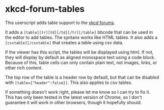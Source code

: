 # xkcd-forum-tables
This userscript adds table support to the [xkcd forums](http://forums.xkcd.com).

It adds a `[table][tr][td][/td][/tr][/table]` bbcode that can be used in the editor to add tables. The syntanx works like HTML tables.
It also adds a `[csvtable][/csvtable]`  that creates a table using csv data.

If the viewer has this script, the tables will be displayed using html. If not, they will display by default as aligned monospace text using a code block. Because of this, table cells can only contain plain text, not images, links, or other rich content.

The top row of the table is a header row by default, but that can be disabled with `[table={"header":false}]`. This also applies to csv tables.

If something doesn't work right, please let me know so I can try to fix it. This has only been tested in the latest version of Chrome, so I don't guarantee it will work in other browsers, though it hopefully should.

